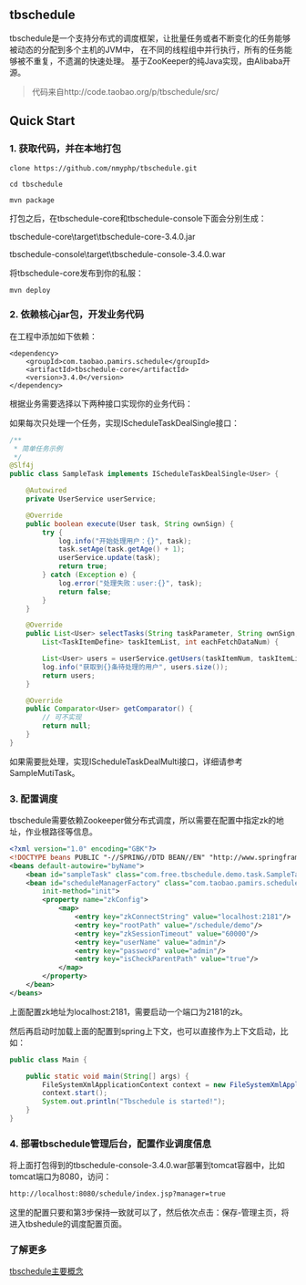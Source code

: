 ## tbschedule
tbschedule是一个支持分布式的调度框架，让批量任务或者不断变化的任务能够被动态的分配到多个主机的JVM中，
在不同的线程组中并行执行，所有的任务能够被不重复，不遗漏的快速处理。
基于ZooKeeper的纯Java实现，由Alibaba开源。
> 代码来自http://code.taobao.org/p/tbschedule/src/

## Quick Start

### 1. 获取代码，并在本地打包
```shell
clone https://github.com/nmyphp/tbschedule.git

cd tbschedule

mvn package
```
打包之后，在tbschedule-core和tbschedule-console下面会分别生成：

tbschedule-core\target\tbschedule-core-3.4.0.jar

tbschedule-console\target\tbschedule-console-3.4.0.war

将tbschedule-core发布到你的私服：
```
mvn deploy
```

### 2. 依赖核心jar包，开发业务代码
在工程中添加如下依赖：
```
<dependency>
    <groupId>com.taobao.pamirs.schedule</groupId>
    <artifactId>tbschedule-core</artifactId>
    <version>3.4.0</version>
</dependency>
```

根据业务需要选择以下两种接口实现你的业务代码：

如果每次只处理一个任务，实现IScheduleTaskDealSingle接口：
```java
/**
 * 简单任务示例
 */
@Slf4j
public class SampleTask implements IScheduleTaskDealSingle<User> {

    @Autowired
    private UserService userService;

    @Override
    public boolean execute(User task, String ownSign) {
        try {
            log.info("开始处理用户：{}", task);
            task.setAge(task.getAge() + 1);
            userService.update(task);
            return true;
        } catch (Exception e) {
            log.error("处理失败：user:{}", task);
            return false;
        }
    }

    @Override
    public List<User> selectTasks(String taskParameter, String ownSign, int taskItemNum,
        List<TaskItemDefine> taskItemList, int eachFetchDataNum) {

        List<User> users = userService.getUsers(taskItemNum, taskItemList, eachFetchDataNum);
        log.info("获取到{}条待处理的用户", users.size());
        return users;
    }

    @Override
    public Comparator<User> getComparator() {
        // 可不实现
        return null;
    }
}
```
如果需要批处理，实现IScheduleTaskDealMulti接口，详细请参考SampleMutiTask。

### 3. 配置调度
tbschedule需要依赖Zookeeper做分布式调度，所以需要在配置中指定zk的地址，作业根路径等信息。
```xml
<?xml version="1.0" encoding="GBK"?>
<!DOCTYPE beans PUBLIC "-//SPRING//DTD BEAN//EN" "http://www.springframework.org/dtd/spring-beans.dtd">
<beans default-autowire="byName">
    <bean id="sampleTask" class="com.free.tbschedule.demo.task.SampleTask"/>
    <bean id="scheduleManagerFactory" class="com.taobao.pamirs.schedule.strategy.TBScheduleManagerFactory"
        init-method="init">
        <property name="zkConfig">
            <map>
                <entry key="zkConnectString" value="localhost:2181"/>
                <entry key="rootPath" value="/schedule/demo"/>
                <entry key="zkSessionTimeout" value="60000"/>
                <entry key="userName" value="admin"/>
                <entry key="password" value="admin"/>
                <entry key="isCheckParentPath" value="true"/>
            </map>
        </property>
    </bean>
</beans>
```
上面配置zk地址为localhost:2181，需要启动一个端口为2181的zk。

然后再启动时加载上面的配置到spring上下文，也可以直接作为上下文启动，比如：
```java
public class Main {

    public static void main(String[] args) {
        FileSystemXmlApplicationContext context = new FileSystemXmlApplicationContext("classpath:schedule.xml");
        context.start();
        System.out.println("Tbschedule is started!");
    }
}
```
### 4. 部署tbschedule管理后台，配置作业调度信息
将上面打包得到的tbschedule-console-3.4.0.war部署到tomcat容器中，比如tomcat端口为8080，访问：
```html
http://localhost:8080/schedule/index.jsp?manager=true
```
这里的配置只要和第3步保持一致就可以了，然后依次点击：保存-管理主页，将进入tbshedule的调度配置页面。

### 了解更多
[tbschedule主要概念](./doc/tbschedule.md)

